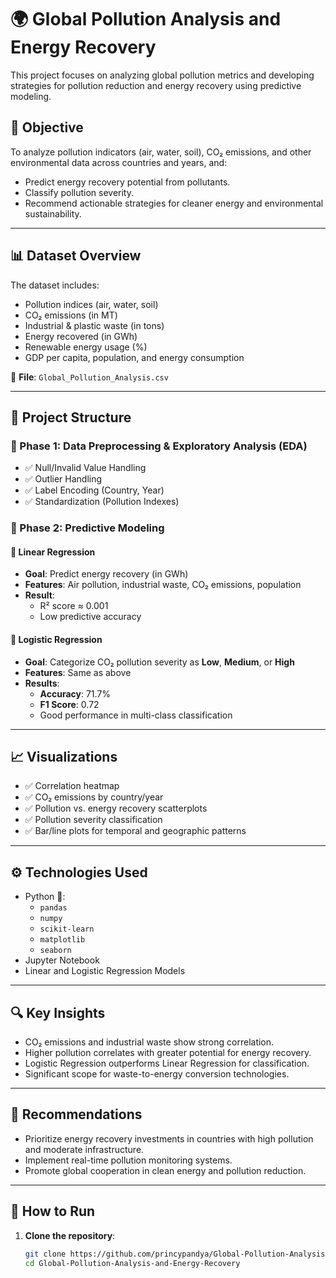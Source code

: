 # 🌍 Global Pollution Analysis and Energy Recovery

This project focuses on analyzing global pollution metrics and developing strategies for pollution reduction and energy recovery using predictive modeling.

## 📌 Objective

To analyze pollution indicators (air, water, soil), CO₂ emissions, and other environmental data across countries and years, and:

- Predict energy recovery potential from pollutants.
- Classify pollution severity.
- Recommend actionable strategies for cleaner energy and environmental sustainability.

---

## 📊 Dataset Overview

The dataset includes:

- Pollution indices (air, water, soil)
- CO₂ emissions (in MT)
- Industrial & plastic waste (in tons)
- Energy recovered (in GWh)
- Renewable energy usage (%)
- GDP per capita, population, and energy consumption

📁 **File**: `Global_Pollution_Analysis.csv`

---

## 📂 Project Structure

### 🔹 Phase 1: Data Preprocessing & Exploratory Analysis (EDA)

- ✅ Null/Invalid Value Handling  
- ✅ Outlier Handling  
- ✅ Label Encoding (Country, Year)  
- ✅ Standardization (Pollution Indexes)

### 🔹 Phase 2: Predictive Modeling

#### 🔸 Linear Regression

- **Goal**: Predict energy recovery (in GWh)  
- **Features**: Air pollution, industrial waste, CO₂ emissions, population  
- **Result**:
  - R² score ≈ 0.001  
  - Low predictive accuracy

#### 🔸 Logistic Regression

- **Goal**: Categorize CO₂ pollution severity as **Low**, **Medium**, or **High**
- **Features**: Same as above
- **Results**:
  - **Accuracy**: 71.7%  
  - **F1 Score**: 0.72  
  - Good performance in multi-class classification

---

## 📈 Visualizations

- ✅ Correlation heatmap
- ✅ CO₂ emissions by country/year
- ✅ Pollution vs. energy recovery scatterplots
- ✅ Pollution severity classification
- ✅ Bar/line plots for temporal and geographic patterns

---

## ⚙️ Technologies Used

- Python 🐍:
  - `pandas`
  - `numpy`
  - `scikit-learn`
  - `matplotlib`
  - `seaborn`
- Jupyter Notebook
- Linear and Logistic Regression Models

---

## 🔍 Key Insights

- CO₂ emissions and industrial waste show strong correlation.
- Higher pollution correlates with greater potential for energy recovery.
- Logistic Regression outperforms Linear Regression for classification.
- Significant scope for waste-to-energy conversion technologies.

---

## 📢 Recommendations

- Prioritize energy recovery investments in countries with high pollution and moderate infrastructure.
- Implement real-time pollution monitoring systems.
- Promote global cooperation in clean energy and pollution reduction.

---

## 📁 How to Run

1. **Clone the repository**:
   ```bash
   git clone https://github.com/princypandya/Global-Pollution-Analysis-and-Energy-Recovery.git
   cd Global-Pollution-Analysis-and-Energy-Recovery
